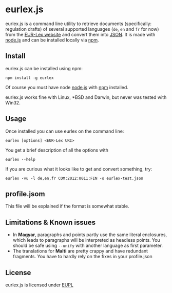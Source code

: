 # eurlex.js

eurlex.js is a command line utility to retrieve documents (specifically: regulation drafts) of several supported languages (`de`, `en` and `fr` for now) from the [EUR-Lex website](http://eur-lex.europa.eu/) and convert them into [JSON](http://json.org/). It is made with [node.js](http://nodejs.org/) and can be installed locally via [npm](https://npmjs.org/).

## Install

eurlex.js can be installed using npm:

    npm install -g eurlex

Of course you must have node [node.js](http://nodejs.org/) with [npm](https://npmjs.org/) installed.

eurlex.js works fine with Linux, *BSD and Darwin, but never was tested with Win32.

## Usage

Once installed you can use eurlex on the command line:

    eurlex [options] <EUR-Lex URI>

You get a brief description of all the options with

    eurlex --help

If you are curious what it looks like to get and convert something, try:

    eurlex -vu -l de,en,fr COM:2012:0011:FIN -o eurlex-test.json

## profile.jsom

This file will be explained if the format is somewhat stable.

## Limitations & Known issues

* In __Magyar__, paragraphs and points partly use the same literal enclosures, which leads to paragraphs will be interpreted as headless points. You should be safe using `--unify` with another language as first parameter.
* The translations for __Malti__ are pretty crappy and have redundant fragments. You have to hardly rely on the fixes in your profile.json

## License

eurlex.js is licensed under [EUPL](http://joinup.ec.europa.eu/software/page/eupl/licence-eupl)
